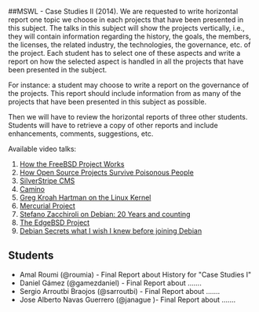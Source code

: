 ##MSWL - Case Studies II (2014).
We are requested to write horizontal report one topic we choose in each projects that have been presented in this subject. The talks in this subject will show the projects vertically, i.e., they will contain information regarding the history, the goals, the members, the licenses, the related industry, the technologies, the governance, etc. of the project. Each student has to select one of these aspects and write a report on how the selected aspect is handled in all the projects that have been presented in the subject.

For instance: a student may choose to write a report on the governance of the projects. This report should include information from as many of the projects that have been presented in this subject as possible.

Then we will have to review the horizontal reports of three other students. Students will have to retrieve a copy of other reports and include enhancements, comments, suggestions, etc.


Available video talks:

1. [How the FreeBSD Project Works](http://www.youtube.com/watch?v=nNkqKdLm1rU)
2. [How Open Source Projects Survive Poisonous People](http://www.youtube.com/watch?v=ZSFDm3UYkeE)
3. [SilverStripe CMS](http://www.youtube.com/watch?v=9hHHfNJAvi8)
4. [Camino](http://www.youtube.com/watch?v=vGTbVz38CNo)
5. [Greg Kroah Hartman on the Linux Kernel](http://www.youtube.com/watch?v=L2SED6sewRw)
6. [Mercurial Project](http://www.youtube.com/watch?v=1sV8Z_Lmpt4)
7. [Stefano Zacchiroli on Debian: 20 Years and counting](http://www.youtube.com/watch?v=yKr2qExNoLY)
8. [The EdgeBSD Project](http://www.youtube.com/watch?v=_D_iaad5rPo)
9. [Debian Secrets what I wish I knew before joining Debian](http://www.youtube.com/watch?v=jyEmjWvoeNo)


## Students

* Amal Roumi  (@roumia) - Final Report about History   for "Case Studies I"
* Daniel Gámez (@gamezdaniel) - Final Report about .......
* Sergio Arroutbi Braojos (@sarroutbi) - Final Report about .......
* Jose Alberto Navas Guerrero (@janague )- Final Report about .......
